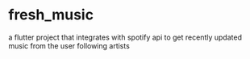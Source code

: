 # fresh_music

a flutter project that integrates with spotify api to get recently updated music from the user following artists


